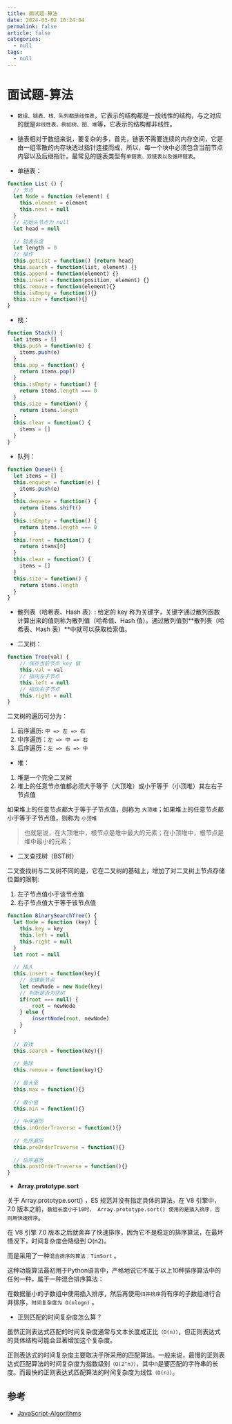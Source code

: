 ```yaml
---
title: 面试题-算法
date: 2024-03-02 10:24:04
permalink: false
article: false
categories:
  - null
tags:
  - null
---
```


# 面试题-算法


- `数组、链表、栈、队列都是线性表`，它表示的结构都是一段线性的结构，与之对应的就是`非线性表，例如树、图、堆`等，它表示的结构都非线性。


- 链表相对于数组来说，要复杂的多，首先，链表不需要连续的内存空间，它是由一组零散的内存块透过指针连接而成，所以，每一个块中必须包含当前节点内容以及后继指针。最常见的链表类型有`单链表、双链表以及循环链表`。


- 单链表：
``` js
function List () {
  // 节点
  let Node = function (element) {
    this.element = element
    this.next = null
  }
  // 初始头节点为 null
  let head = null
  
  // 链表长度
  let length = 0
  // 操作
  this.getList = function() {return head}
  this.search = function(list, element) {}
  this.append = function(element) {}
  this.insert = function(position, element) {}
  this.remove = function(element){}
  this.isEmpty = function(){}
  this.size = function(){}
}
```


- 栈：
``` js
function Stack() {
  let items = []
  this.push = function(e) { 
    items.push(e) 
  }
  this.pop = function() { 
    return items.pop() 
  }
  this.isEmpty = function() { 
    return items.length === 0 
  }
  this.size = function() { 
    return items.length 
  }
  this.clear = function() { 
    items = [] 
  }
}
```

- 队列：
``` js
function Queue() {
  let items = []
  this.enqueue = function(e) {
    items.push(e)
  }
  this.dequeue = function() {
    return items.shift()
  }
  this.isEmpty = function() {
    return items.length === 0
  }
  this.front = function() {
    return items[0]
  }
  this.clear = function() { 
    items = [] 
  }
  this.size = function() {
    return items.length
  }
}
```



- 散列表（哈希表、Hash 表）: 给定的 key 称为关键字，关键字通过散列函数计算出来的值则称为散列值（哈希值、Hash 值）。通过散列值到**散列表（哈希表、Hash 表）**中就可以获取检索值。


- 二叉树：
``` js
function Tree(val) {
    // 保存当前节点 key 值
    this.val = val
    // 指向左子节点
    this.left = null
    // 指向右子节点
    this.right = null
}
```

二叉树的遍历可分为：
1. 前序遍历: `中 => 左 => 右`
2. 中序遍历：`左 => 中 => 右`
3. 后序遍历：`左 => 右 => 中`



- 堆：
1. 堆是一个完全二叉树
2. 堆上的任意节点值都必须大于等于（大顶堆）或小于等于（小顶堆）其左右子节点值

如果堆上的任意节点都大于等于子节点值，则称为 `大顶堆`；如果堆上的任意节点都小于等于子节点值，则称为 `小顶堆`
> 也就是说，在大顶堆中，根节点是堆中最大的元素；在小顶堆中，根节点是堆中最小的元素；


- 二叉查找树（BST树）

二叉查找树与二叉树不同的是，它在二叉树的基础上，增加了对二叉树上节点存储位置的限制:
1. 左子节点值小于该节点值
2. 右子节点值大于等于该节点值


``` js
function BinarySearchTree() {
  let Node = function (key) {
    this.key = key
    this.left = null
    this.right = null
  }
  let root = null
  
  // 插入
  this.insert = function(key){
    // 创建新节点
    let newNode = new Node(key)
    // 判断是否为空树
    if(root === null) {
        root = newNode
    } else {
        insertNode(root, newNode)
    }
  }
  
  // 查找
  this.search = function(key){}
  
  // 删除
  this.remove = function(key){}
  
  // 最大值
  this.max = function(){}
  
  // 最小值
  this.min = function(){}
  
  // 中序遍历
  this.inOrderTraverse = function(){}
  
  // 先序遍历
  this.preOrderTraverse = function(){}
  
  // 后序遍历
  this.postOrderTraverse = function(){}
}
```


- **Array.prototype.sort**

关于 Array.prototype.sort() ，ES 规范并没有指定具体的算法，在 V8 引擎中， 7.0 版本之前，`数组长度小于10时， Array.prototype.sort() 使用的是插入排序，否则用快速排序`。

在 V8 引擎 7.0 版本之后就舍弃了快速排序，因为它不是稳定的排序算法，在最坏情况下，时间复杂度会降级到 O(n2)。

而是采用了一种`混合排序的算法：TimSort` 。

这种功能算法最初用于Python语言中，严格地说它不属于以上10种排序算法中的任何一种，属于一种混合排序算法：

在数据量小的子数组中使用插入排序，然后再使用`归并排序`将有序的子数组进行合并排序，`时间复杂度为 O(nlogn)` 。




- 正则匹配的时间复杂度怎么算？

虽然正则表达式匹配的时间复杂度通常与文本长度成正比`（O(n)）`，但正则表达式的具体结构可能会显著增加这个复杂度。

正则表达式的时间复杂度主要取决于所采用的匹配算法。一般来说，最慢的正则表达式匹配算法的时间复杂度为指数级别`（O(2^n)）`，其中n是要匹配的字符串的长度。而最快的正则表达式匹配算法的时间复杂度为线性`（O(n)）`。




## 参考

- [JavaScript-Algorithms](https://github.com/sisterAn/JavaScript-Algorithms)
